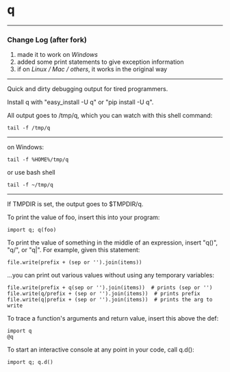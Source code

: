 q
=

------------

### Change Log (after fork)

1. made it to work on *Windows*
2. added some print statements to give exception information
3. if on *Linux / Mac / others*, it works in the original way

------------

Quick and dirty debugging output for tired programmers.

Install q with "easy\_install -U q" or "pip install -U q".

All output goes to /tmp/q, which you can watch with this shell command:

    tail -f /tmp/q

------------

on Windows:

    tail -f %HOME%/tmp/q

or use bash shell

    tail -f ~/tmp/q
    
------------

If TMPDIR is set, the output goes to $TMPDIR/q.

To print the value of foo, insert this into your program:

    import q; q(foo)

To print the value of something in the middle of an expression, insert
"q()", "q/", or "q|".  For example, given this statement:

    file.write(prefix + (sep or '').join(items))

...you can print out various values without using any temporary variables:

    file.write(prefix + q(sep or '').join(items))  # prints (sep or '')
    file.write(q/prefix + (sep or '').join(items))  # prints prefix
    file.write(q|prefix + (sep or '').join(items))  # prints the arg to write

To trace a function's arguments and return value, insert this above the def:

    import q
    @q

To start an interactive console at any point in your code, call q.d():

    import q; q.d()
